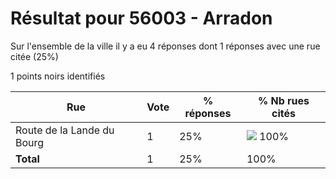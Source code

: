 # Résultat pour 56003 - Arradon

Sur l'ensemble de la ville il y a eu 4 réponses dont 1 réponses avec une rue citée (25%)

1 points noirs identifiés

| Rue | Vote | % réponses | % Nb rues cités|
|-----|------|------------|----------------|
| Route de la Lande du Bourg | 1 | 25% | <img src="../../img/bar_100.gif" />&nbsp;100%|
| **Total** | 1 | 25% | 100%|
